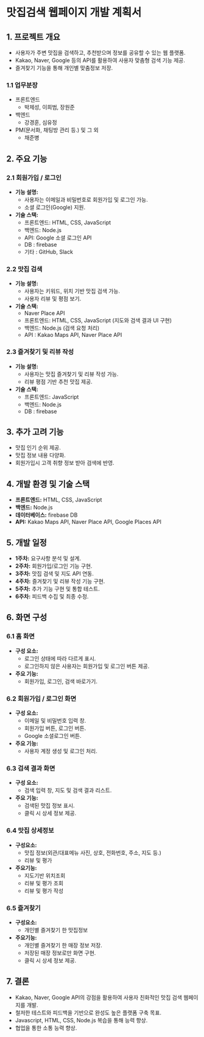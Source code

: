 # 맛집검색 웹페이지 개발 계획서

## 1. 프로젝트 개요

- 사용자가 주변 맛집을 검색하고, 추천받으며 정보를 공유할 수 있는 웹 플랫폼.
- Kakao, Naver, Google 등의 API를 활용하여 사용자 맞춤형 검색 기능 제공.
- 즐겨찾기 기능을 통해 개인별 맞춤정보 저장.

### 1.1 업무분장

- 프론트엔드
  - 박제성, 이희범, 장원준
- 백엔드
  - 강경훈, 심유정
- PM(문서화, 채팅방 관리 등.) 및 그 외
  - 채준병

## 2. 주요 기능

### 2.1 회원가입 / 로그인

- **기능 설명:**
  - 사용자는 이메일과 비밀번호로 회원가입 및 로그인 가능.
  - 소셜 로그인(Google) 지원.
- **기술 스택:**
  - 프론트엔드: HTML, CSS, JavaScript
  - 백엔드: Node.js
  - API: Google 소셜 로그인 API
  - DB : firebase
  - 기타 : GitHub, Slack

### 2.2 맛집 검색

- **기능 설명:**
  - 사용자는 키워드, 위치 기반 맛집 검색 가능.
  - 사용자 리뷰 및 평점 보기.
- **기술 스택:**
  - Naver Place API
  - 프론트엔드: HTML, CSS, JavaScript (지도와 검색 결과 UI 구현)
  - 백엔드: Node.js (검색 요청 처리)
  - API : Kakao Maps API, Naver Place API

### 2.3 즐겨찾기 및 리뷰 작성

- **기능 설명:**
  - 사용자는 맛집 즐겨찾기 및 리뷰 작성 가능.
  - 리뷰 평점 기반 추천 맛집 제공.
- **기술 스택:**
  - 프론트엔드: JavaScript
  - 백엔드: Node.js
  - DB : firebase

## 3. 추가 고려 기능

- 맛집 인기 순위 제공.
- 맛집 정보 내용 다양화.
- 회원가입시 고객 취향 정보 받아 검색에 반영.

## 4. 개발 환경 및 기술 스택

- **프론트엔드:** HTML, CSS, JavaScript
- **백엔드:** Node.js
- **데이터베이스:** firebase DB
- **API:** Kakao Maps API, Naver Place API, Google Places API

## 5. 개발 일정

- **1주차:** 요구사항 분석 및 설계.
- **2주차:** 회원가입/로그인 기능 구현.
- **3주차:** 맛집 검색 및 지도 API 연동.
- **4주차:** 즐겨찾기 및 리뷰 작성 기능 구현.
- **5주차:** 추가 기능 구현 및 통합 테스트.
- **6주차:** 피드백 수집 및 최종 수정.

## 6. 화면 구성

### 6.1 홈 화면

- **구성 요소:**
  - 로그인 상태에 따라 다르게 표시.
  - 로그인하지 않은 사용자는 회원가입 및 로그인 버튼 제공.
- **주요 기능:**
  - 회원가입, 로그인, 검색 바로가기.

### 6.2 회원가입 / 로그인 화면

- **구성 요소:**
  - 이메일 및 비밀번호 입력 창.
  - 회원가입 버튼, 로그인 버튼.
  - Google 소셜로그인 버튼.
- **주요 기능:**
  - 사용자 계정 생성 및 로그인 처리.

### 6.3 검색 결과 화면

- **구성 요소:**
  - 검색 입력 창, 지도 및 검색 결과 리스트.
- **주요 기능:**
  - 검색된 맛집 정보 표시.
  - 클릭 시 상세 정보 제공.

### 6.4 맛집 상세정보

- **구성요소:**
  - 맛집 정보(외관/대표메뉴 사진, 상호, 전화번호, 주소, 지도 등.)
  - 리뷰 및 평가
- **주요기능:**
  - 지도기반 위치조회
  - 리뷰 및 평가 조회
  - 리뷰 및 평가 작성

### 6.5 즐겨찾기

- **구성요소:**
  - 개인별 즐겨찾기 한 맛집정보
- **주요기능:**
  - 개인별 즐겨찾기 한 매장 정보 저장.
  - 저장된 매장 정보로만 화면 구현.
  - 클릭 시 상세 정보 제공.

## 7. 결론

- Kakao, Naver, Google API의 강점을 활용하여 사용자 친화적인 맛집 검색 웹페이지를 개발.
- 철저한 테스트와 피드백을 기반으로 완성도 높은 플랫폼 구축 목표.
- Javascript, HTML, CSS, Node.js 복습을 통해 능력 향상.
- 협업을 통한 소통 능력 향상.

